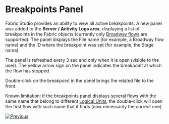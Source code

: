 # Breakpoints Panel

Fabric Studio provides an ability to view all active breakpoints. A new panel was added to the **Server / Activity Logs area**, displaying a list of breakpoints in the Fabric objects (currently only [Broadway flows](/articles/19_Broadway/18_broadway_flow_window.md) are supported). The panel displays the File name (for example, a Broadway flow name) and the ID where the breakpoint was set (for example, the Stage name).

The panel is refreshed every 3 sec and only when it is open (visible to the user). The yellow arrow sign on the panel indicates the breakpoint at which the flow has stopped.

Double-click on the breakpoint in the panel brings the related file to the front.

Known limitation: if the breakpoints panel displays several flows with the same name that belong to different [Logical Units](/articles/03_logical_units/01_LU_overview/md), the double-click will open the first flow with such name that it finds (now necessarily the correct one).



[![Previous](/articles/images/Previous.png)](03_debug_table_population.md)
